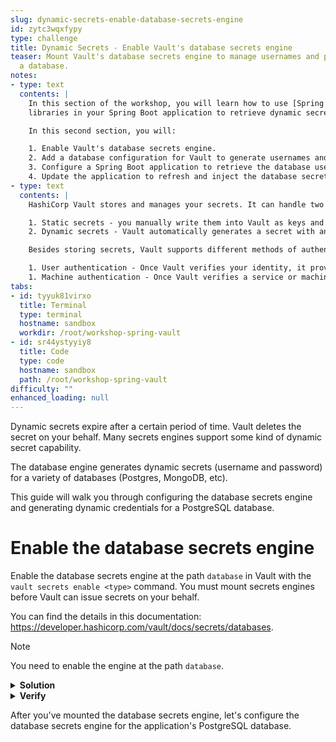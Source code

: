 ```yaml
---
slug: dynamic-secrets-enable-database-secrets-engine
id: zytc3wqxfypy
type: challenge
title: Dynamic Secrets - Enable Vault's database secrets engine
teaser: Mount Vault's database secrets engine to manage usernames and passwords for
  a database.
notes:
- type: text
  contents: |
    In this section of the workshop, you will learn how to use [Spring Vault](https://spring.io/projects/spring-vault) and [Spring Cloud Vault](https://cloud.spring.io/spring-cloud-vault/reference/html/)
    libraries in your Spring Boot application to retrieve dynamic secrets managed by HashiCorp Vault.

    In this second section, you will:

    1. Enable Vault's database secrets engine.
    2. Add a database configuration for Vault to generate usernames and password on demand.
    3. Configure a Spring Boot application to retrieve the database username and password from Vault.
    4. Update the application to refresh and inject the database secret.
- type: text
  contents: |
    HashiCorp Vault stores and manages your secrets. It can handle two main types of secrets:

    1. Static secrets - you manually write them into Vault as keys and values and handle their rotation.
    2. Dynamic secrets - Vault automatically generates a secret with an expiration date. When the secret expires, Vault deletes it.

    Besides storing secrets, Vault supports different methods of authentication.

    1. User authentication - Once Vault verifies your identity, it provides a token for future requests.
    1. Machine authentication - Once Vault verifies a service or machine identity, it provides a token for future requests.
tabs:
- id: tyyuk81virxo
  title: Terminal
  type: terminal
  hostname: sandbox
  workdir: /root/workshop-spring-vault
- id: sr44ystyyiy8
  title: Code
  type: code
  hostname: sandbox
  path: /root/workshop-spring-vault
difficulty: ""
enhanced_loading: null
---
```


Dynamic secrets expire after a certain period of time. Vault deletes the secret on
your behalf. Many secrets engines support some kind of dynamic secret capability.

The database engine generates dynamic secrets (username and password) for a variety of databases (Postgres, MongoDB, etc).

This guide will walk you through configuring the database secrets engine and
generating dynamic credentials for a PostgreSQL database.

Enable the database secrets engine
===

Enable the database secrets engine at the path `database` in Vault
with the `vault secrets enable <type>` command.
You must mount secrets engines before Vault can issue secrets on your behalf.

You can find the details in this documentation: https://developer.hashicorp.com/vault/docs/secrets/databases.

> [!NOTE]
> You need to enable the engine at the path `database`.

<details>
<summary><b>Solution</b></summary>
Run the following command in the <b>Terminal</b> tab.

```shell
vault secrets enable database
```
</details>

<details>
<summary><b>Verify</b></summary>
After mounting the secrets engine, verify that you've created the secrets engine using the following:

```shell
vault secrets list
```
</details>

After you've mounted the database secrets engine, let's configure the database secrets engine
for the application's PostgreSQL database.